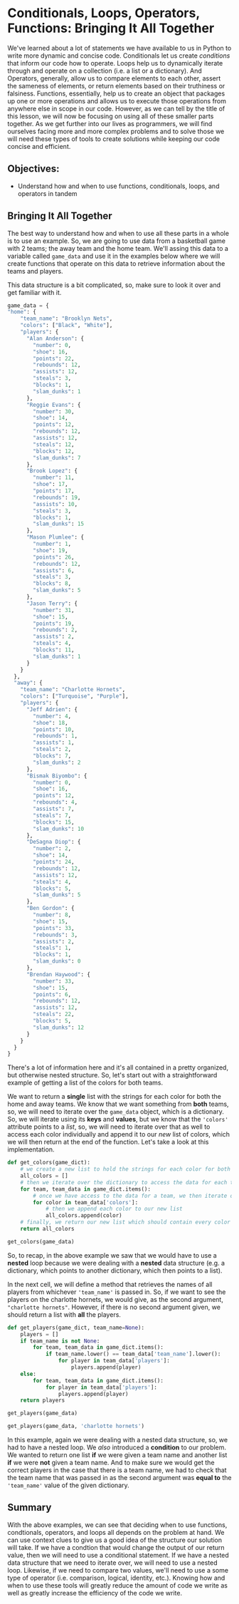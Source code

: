 
# Conditionals, Loops, Operators, Functions: Bringing It All Together

We've learned about a lot of statements we have available to us in Python to write more dynamic and concise code. Conditionals let us create *conditions* that inform our code how to operate. Loops help us to dynamically iterate through and operate on a collection (i.e. a list or a dictionary). And Operators, generally, allow us to compare elements to each other, assert the sameness of elements, or return elements based on their truthiness or falsiness. Functions, essentially, help us to create an object that packages up one or more operations and allows us to execute those operations from anywhere else in scope in our code. However, as we can tell by the title of this lesson, we will now be focusing on using all of these smaller parts together. As we get further into our lives as programmers, we will find ourselves facing more and more complex problems and to solve those we will need these types of tools to create solutions while keeping our code concise and efficient. 

## Objectives:
* Understand how and when to use functions, conditionals, loops, and operators in tandem

## Bringing It All Together

The best way to understand how and when to use all these parts in a whole is to use an example. So, we are going to use data from a basketball game with 2 teams; the away team and the home team. We'll assing this data to a variable called `game_data` and use it in the examples below where we will create functions that operate on this data to retrieve information about the teams and players.

This data structure is a bit complicated, so, make sure to look it over and get familiar with it.


```python
game_data = { 
"home": {
    "team_name": "Brooklyn Nets",
    "colors": ["Black", "White"],
    "players": {
      "Alan Anderson": {
        "number": 0,
        "shoe": 16,
        "points": 22,
        "rebounds": 12,
        "assists": 12,
        "steals": 3,
        "blocks": 1,
        "slam_dunks": 1
      },
      "Reggie Evans": {
        "number": 30,
        "shoe": 14,
        "points": 12,
        "rebounds": 12,
        "assists": 12,
        "steals": 12,
        "blocks": 12,
        "slam_dunks": 7
      },
      "Brook Lopez": {
        "number": 11,
        "shoe": 17,
        "points": 17,
        "rebounds": 19,
        "assists": 10,
        "steals": 3,
        "blocks": 1,
        "slam_dunks": 15
      },
      "Mason Plumlee": {
        "number": 1,
        "shoe": 19,
        "points": 26,
        "rebounds": 12,
        "assists": 6,
        "steals": 3,
        "blocks": 8,
        "slam_dunks": 5
      },
      "Jason Terry": {
        "number": 31,
        "shoe": 15,
        "points": 19,
        "rebounds": 2,
        "assists": 2,
        "steals": 4,
        "blocks": 11,
        "slam_dunks": 1
      }
    }
  },
  "away": {
    "team_name": "Charlotte Hornets",
    "colors": ["Turquoise", "Purple"],
    "players": {
      "Jeff Adrien": {
        "number": 4,
        "shoe": 18,
        "points": 10,
        "rebounds": 1,
        "assists": 1,
        "steals": 2,
        "blocks": 7,
        "slam_dunks": 2
      },
      "Bismak Biyombo": {
        "number": 0,
        "shoe": 16,
        "points": 12,
        "rebounds": 4,
        "assists": 7,
        "steals": 7,
        "blocks": 15,
        "slam_dunks": 10
      },
      "DeSagna Diop": {
        "number": 2,
        "shoe": 14,
        "points": 24,
        "rebounds": 12,
        "assists": 12,
        "steals": 4,
        "blocks": 5,
        "slam_dunks": 5
      },
      "Ben Gordon": {
        "number": 8,
        "shoe": 15,
        "points": 33,
        "rebounds": 3,
        "assists": 2,
        "steals": 1,
        "blocks": 1,
        "slam_dunks": 0
      },
      "Brendan Haywood": {
        "number": 33,
        "shoe": 15,
        "points": 6,
        "rebounds": 12,
        "assists": 12,
        "steals": 22,
        "blocks": 5,
        "slam_dunks": 12
      }
    }
  }
}

```

There's a lot of information here and it's all contained in a pretty organized, but otherwise nested structure. So, let's start out with a straightforward example of getting a list of the colors for both teams.

We want to return a **single** list with the strings for each color for both the home and away teams. We know that we want something from **both** teams, so, we will need to iterate over the `game_data` object, which is a dictionary. So, we will iterate using its **keys** and **values**, but we know that the `'colors'` attribute points to a *list*, so, we will need to iterate over that as well to access each color individually and append it to our *new* list of colors, which we will then return at the end of the function. Let's take a look at this implementation.


```python
def get_colors(game_dict):
    # we create a new list to hold the strings for each color for both the home and away teams
    all_colors = []
    # then we iterate over the dictionary to access the data for each team
    for team, team_data in game_dict.items():
        # once we have access to the data for a team, we then iterate over its list of colors
        for color in team_data['colors']:
            # then we append each color to our new list
            all_colors.append(color)
    # finally, we return our new list which should contain every color for both teams
    return all_colors
```


```python
get_colors(game_data)
```

So, to recap, in the above example we saw that we would have to use a **nested** loop because we were dealing with a **nested** data structure (e.g. a dictionary, which points to another dictionary, which then points to a list).

In the next cell, we will define a method that retrieves the names of all players from whichever `'team_name'` is passed in. So, if we want to see the players on the charlotte hornets, we would give, as the second argument, `"charlotte hornets"`. However, if there is no second argument given, we should return a list with **all** the players.


```python
def get_players(game_dict, team_name=None):
    players = []
    if team_name is not None:
        for team, team_data in game_dict.items():
            if team_name.lower() == team_data['team_name'].lower():
                for player in team_data['players']:
                    players.append(player)
    else:
        for team, team_data in game_dict.items():
            for player in team_data['players']:
                players.append(player)
    return players
```


```python
get_players(game_data)
```


```python
get_players(game_data, 'charlotte hornets')
```

In this example, again we were dealing with a nested data structure, so, we had to have a nested loop. We *also* introduced a **condition** to our problem. We wanted to return one list **if** we were given a team name and another list **if** we were **not** given a team name. And to make sure we would get the correct players in the case that there is a team name, we had to check that the team name that was passed in as the second argument was **equal to** the `'team_name'` value of the given dictionary.

## Summary

With the above examples, we can see that deciding when to use functions, condtionals, operators, and loops all depends on the problem at hand. We can use context clues to give us a good idea of the structure our solution will take. If we have a condtion that would change the output of our return value, then we will need to use a conditional statement. If we have a nested data structure that we need to iterate over, we will need to use a nested loop. Likewise, if we need to compare two values, we'll need to use a some type of operator (i.e. comparison, logical, identity, etc.). Knowing how and when to use these tools will greatly reduce the amount of code we write as well as greatly increase the efficiency of the code we write.
